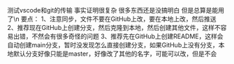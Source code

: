 
测试vscode和git的传输
事实证明很复杂
很多东西还是没搞明白
但是总算是能用了\n
要点：
1、注意同步，文件不要在GitHub上改，要在本地上改，然后推送
2、推荐现在GitHub上创建分支，然后克隆到本地，然后创建其他文件，这样不容易出错，不然会有很多奇怪的问题
3、推荐先在GitHub上创建README，这样会自动创建main分支，暂时没发现怎么直接创建分支，如果GitHub上没有分支，本地默认分支好像只能是master，好像改了其他的名字，可能可以改，但是不会
